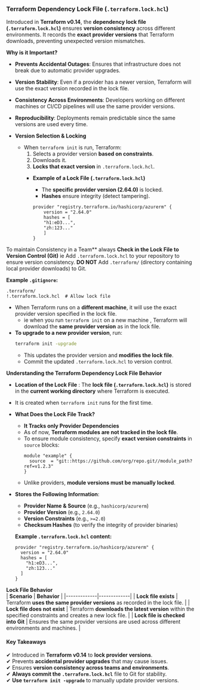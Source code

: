 ### **Terraform Dependency Lock File (`.terraform.lock.hcl`)**  
Introduced in **Terraform v0.14**, the **dependency lock file (`.terraform.lock.hcl`)** ensures **version consistency** across different environments. It records the **exact provider versions** that Terraform downloads, preventing unexpected version mismatches.  

**Why is it Important?**  
- **Prevents Accidental Outages**: Ensures that infrastructure does not break due to automatic provider upgrades.  
- **Version Stability**: Even if a provider has a newer version, Terraform will use the exact version recorded in the lock file.  
- **Consistency Across Environments**: Developers working on different machines or CI/CD pipelines will use the same provider versions.  
- **Reproducibility**: Deployments remain predictable since the same versions are used every time.

- **Version Selection & Locking**  
  - When `terraform init` is run, Terraform:
    1. Selects a provider version **based on constraints**.
    2. Downloads it.
    3. **Locks that exact version** in `.terraform.lock.hcl`.
    - **Example of a Lock File (`.terraform.lock.hcl`)**
      - The **specific provider version (2.64.0)** is locked.
      -  **Hashes** ensure integrity (detect tampering).

        ```hcl
        provider "registry.terraform.io/hashicorp/azurerm" {
            version = "2.64.0"
            hashes = [
            "h1:eD3...",
            "zh:123..."
            ]
        }
        ```
To maintain Consistency in a Team**  always **Check in the Lock File to Version Control (Git)**  ie  Add `.terraform.lock.hcl` to your repository to ensure version consistency. **DO NOT** Add `.terraform/` (directory containing local provider downloads) to Git.

**Example `.gitignore`:**
  ```
  .terraform/
  !.terraform.lock.hcl  # Allow lock file
  ```
- When Terraform runs on a **different machine**, it will use the exact provider version specified in the lock file.
  - ie when you run `terraform init` on a new machine , Terraform will download the **same provider version** as in the lock file.
- **To upgrade to a new provider version**, run:
  ```bash
  terraform init -upgrade
  ```
  - This updates the provider version and **modifies the lock file**.
  - Commit the updated `.terraform.lock.hcl` to version control.


**Understanding the Terraform Dependency Lock File Behavior**  
- **Location of the Lock File**  : The **lock file (`.terraform.lock.hcl`)** is stored in the **current working directory** where Terraform is executed.  
- It is created when `terraform init` runs for the first time.  
- **What Does the Lock File Track?**
  - **It Tracks only Provider Dependencies**  
  - As of now, **Terraform modules are not tracked in the lock file**.  
  - To ensure module consistency, specify **exact version constraints** in `source` blocks:
    ```hcl
    module "example" {
      source  = "git::https://github.com/org/repo.git//module_path?ref=v1.2.3"
    }
    ```
  - Unlike providers, **module versions must be manually locked**.
- **Stores the Following Information**:  
  - **Provider Name & Source** (e.g., `hashicorp/azurerm`)  
  - **Provider Version** (e.g., `2.64.0`)  
  - **Version Constraints** (e.g., `>=2.0`)  
  - **Checksum Hashes** (to verify the integrity of provider binaries)  

  **Example `.terraform.lock.hcl` content:**
  ```hcl
  provider "registry.terraform.io/hashicorp/azurerm" {
    version = "2.64.0"
    hashes = [
      "h1:eD3...",
      "zh:123..."
    ]
  }
  ```

**Lock File Behavior**  
| **Scenario** | **Behavior** |
|-------------|-------------|
| **Lock file exists** | Terraform **uses the same provider versions** as recorded in the lock file. |
| **Lock file does not exist** | Terraform **downloads the latest version** within the specified constraints and creates a new lock file. |
| **Lock file is checked into Git** | Ensures the same provider versions are used across different environments and machines. |


#### **Key Takeaways**
✔ Introduced in **Terraform v0.14** to **lock provider versions**.  
✔ Prevents **accidental provider upgrades** that may cause issues.  
✔ Ensures **version consistency across teams and environments**.  
✔ **Always commit the `.terraform.lock.hcl`** file to Git for stability.  
✔ **Use `terraform init -upgrade`** to manually update provider versions.

